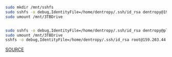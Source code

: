 ``` bash
sudo mkdir /mnt/sshfs
sudo sshfs -o debug,IdentityFile=/home/dentropy/.ssh/id_rsa dentropy@192.168.2.226:/home /mnt/sshfs
sudo umount /mnt/3TBDrive


sudo sshfs -o debug,IdentityFile=/home/dentropy/.ssh/id_rsa dentropy@pleroma.newatlantis.xyz:~ /mnt/pleroma
sudo umount /mnt/3TBDrive
sshfs -o debug,IdentityFile=/home/dentropy/.ssh/id_rsa root@159.203.44.193:/root /mnt/sshfs
```

[SOURCE](https://www.digitalocean.com/community/tutorials/how-to-use-sshfs-to-mount-remote-file-systems-over-ssh)
